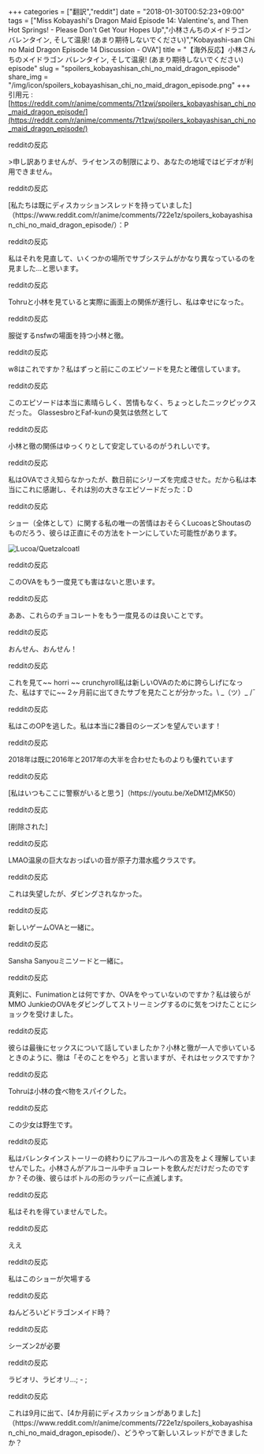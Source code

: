 +++
categories = ["翻訳","reddit"]
date = "2018-01-30T00:52:23+09:00"
tags = ["Miss Kobayashi&#039;s Dragon Maid Episode 14: Valentine&#039;s, and Then Hot Springs! - Please Don&#039;t Get Your Hopes Up","小林さんちのメイドラゴン バレンタイン, そして温泉! (あまり期待しないでください)","Kobayashi-san Chi no Maid Dragon Episode 14 Discussion - OVA"]
title = "【海外反応】小林さんちのメイドラゴン バレンタイン, そして温泉! (あまり期待しないでください) episode"
slug = "spoilers_kobayashisan_chi_no_maid_dragon_episode"
share_img = "/img/icon/spoilers_kobayashisan_chi_no_maid_dragon_episode.png"
+++
引用元 : [https://reddit.com/r/anime/comments/7t1zwj/spoilers_kobayashisan_chi_no_maid_dragon_episode/](https://reddit.com/r/anime/comments/7t1zwj/spoilers_kobayashisan_chi_no_maid_dragon_episode/)

<p><span class="reddit-comment">redditの反応</span></p>&gt;申し訳ありませんが、ライセンスの制限により、あなたの地域ではビデオが利用できません。

<p><span class="reddit-comment">redditの反応</span></p>[私たちは既にディスカッションスレッドを持っていました]（https://www.reddit.com/r/anime/comments/722e1z/spoilers_kobayashisan_chi_no_maid_dragon_episode/）：P

<p><span class="reddit-comment">redditの反応</span></p>私はそれを見直して、いくつかの場所でサブシステムがかなり異なっているのを見ました...と思います。

<p><span class="reddit-comment">redditの反応</span></p>Tohruと小林を見ていると実際に画面上の関係が進行し、私は幸せになった。

<p><span class="reddit-comment">redditの反応</span></p>服従するnsfwの場面を持つ小林と徹。

<p><span class="reddit-comment">redditの反応</span></p>w8はこれですか？私はずっと前にこのエピソードを見たと確信しています。

<p><span class="reddit-comment">redditの反応</span></p>このエピソードは本当に素晴らしく、苦情もなく、ちょっとしたニックピックスだった。 GlassesbroとFaf-kunの臭気は依然として

<p><span class="reddit-comment">redditの反応</span></p>小林と徹の関係はゆっくりとして安定しているのがうれしいです。

<p><span class="reddit-comment">redditの反応</span></p>私はOVAでさえ知らなかったが、数日前にシリーズを完成させた。だから私は本当にこれに感謝し、それは別の大きなエピソードだった：D

<p><span class="reddit-comment">redditの反応</span></p>ショー（全体として）に関する私の唯一の苦情はおそらくLucoasとShoutasのものだろう、彼らは正直にその方法をトーンにしていた可能性があります。

![Lucoa/Quetzalcoatl](https://i.imgur.com/1J91VR5.jpg)

<p><span class="reddit-comment">redditの反応</span></p>このOVAをもう一度見ても害はないと思います。

<p><span class="reddit-comment">redditの反応</span></p>ああ、これらのチョコレートをもう一度見るのは良いことです。

<p><span class="reddit-comment">redditの反応</span></p>おんせん、おんせん！

<p><span class="reddit-comment">redditの反応</span></p>これを見て~~ horri ~~ crunchyroll私は新しいOVAのために誇らしげになった、私はすでに~~ 2ヶ月前に出てきたサブを見たことが分かった。\ _（ツ）_ /¯

<p><span class="reddit-comment">redditの反応</span></p>私はこのOPを逃した。私は本当に2番目のシーズンを望んでいます！

<p><span class="reddit-comment">redditの反応</span></p>2018年は既に2016年と2017年の大半を合わせたものよりも優れています

<p><span class="reddit-comment">redditの反応</span></p>[私はいつもここに警察がいると思う]（https://youtu.be/XeDM1ZjMK50）

<p><span class="reddit-comment">redditの反応</span></p>[削除された]

<p><span class="reddit-comment">redditの反応</span></p>LMAO温泉の巨大なおっぱいの音が原子力潜水艦クラスです。

<p><span class="reddit-comment">redditの反応</span></p>これは失望したが、ダビングされなかった。

<p><span class="reddit-comment">redditの反応</span></p>新しいゲームOVAと一緒に。

<p><span class="reddit-comment">redditの反応</span></p>Sansha Sanyouミニソードと一緒に。

<p><span class="reddit-comment">redditの反応</span></p>真剣に、Funimationとは何ですか、OVAをやっていないのですか？私は彼らがMMO JunkieのOVAをダビングしてストリーミングするのに気をつけたことにショックを受けました。

<p><span class="reddit-comment">redditの反応</span></p>彼らは最後にセックスについて話していましたか？小林と徹が一人で歩いているときのように、徹は「そのことをやろ」と言いますが、それはセックスですか？

<p><span class="reddit-comment">redditの反応</span></p>Tohruは小林の食べ物をスパイクした。

<p><span class="reddit-comment">redditの反応</span></p>この少女は野生です。

<p><span class="reddit-comment">redditの反応</span></p>私はバレンタインストーリーの終わりにアルコールへの言及をよく理解していませんでした。小林さんがアルコール中チョコレートを飲んだだけだったのですか？その後、彼らはボトルの形のラッパーに点滅します。

<p><span class="reddit-comment">redditの反応</span></p>私はそれを得ていませんでした。

<p><span class="reddit-comment">redditの反応</span></p>ええ

<p><span class="reddit-comment">redditの反応</span></p>私はこのショーが欠場する

<p><span class="reddit-comment">redditの反応</span></p>ねんどろいどドラゴンメイド時？

<p><span class="reddit-comment">redditの反応</span></p>シーズン2が必要

<p><span class="reddit-comment">redditの反応</span></p>ラビオリ、ラビオリ...;  - ;

<p><span class="reddit-comment">redditの反応</span></p>これは9月に出て、[4か月前にディスカッションがありました]（https://www.reddit.com/r/anime/comments/722e1z/spoilers_kobayashisan_chi_no_maid_dragon_episode/）、どうやって新しいスレッドができましたか？
